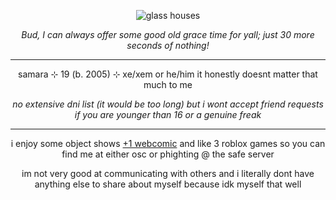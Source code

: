 <p align="center"><img src="https://raw.githubusercontent.com/glass-houses/glass-houses/main/glass%20houses.png" alt="glass houses""></p>
<p align="center"><i>Bud, I can always offer some good old grace time for yall; just 30 more seconds of nothing!</i></p>
<hr class="dashed">
<p align="center">samara ⊹ 19 (b. 2005) ⊹ xe/xem or he/him it honestly doesnt matter that much to me</p>
<p align="center"> <i>no extensive dni list (it would be too long) but i wont accept friend requests if you are younger than 16 or a genuine freak</i>
<hr class="dashed">
<p align="center">i enjoy some object shows <a href="https://mspfa.com/?s=41530&p=1">+1 webcomic</a> and like 3 roblox games so you can find me at either osc or phighting @ the safe server</p>
<p align="center">im not very good at communicating with others and i literally dont have anything else to share about myself because idk myself that well</p>
